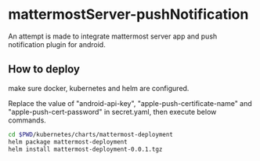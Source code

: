 # mattermostServer-pushNotification

An attempt is made to integrate mattermost server app and push notification plugin for android.

## How to deploy
make sure docker, kubernetes and helm are configured.

Replace the value of "android-api-key", "apple-push-certificate-name" and "apple-push-cert-password" in secret.yaml, then execute below commands.

```bash
cd $PWD/kubernetes/charts/mattermost-deployment
helm package mattermost-deployment
helm install mattermost-deployment-0.0.1.tgz
```
